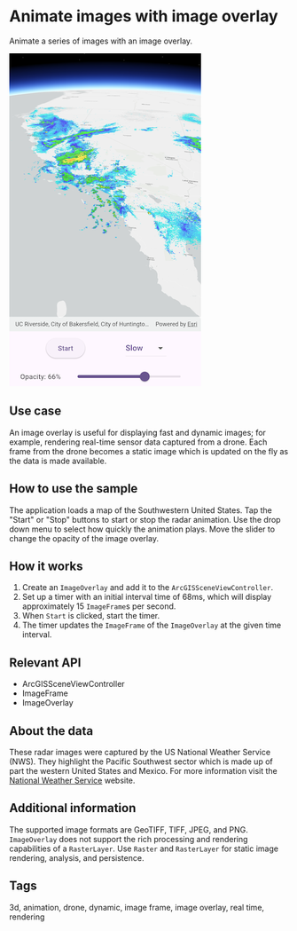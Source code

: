# Animate images with image overlay

Animate a series of images with an image overlay.

![Image of animate images with image overlay](animate_images_with_image_overlay.png)

## Use case

An image overlay is useful for displaying fast and dynamic images; for example, rendering real-time sensor data captured from a drone. Each frame from the drone becomes a static image which is updated on the fly as the data is made available.

## How to use the sample

The application loads a map of the Southwestern United States. Tap the "Start" or "Stop" buttons to start or stop the radar animation. Use the drop down menu to select how quickly the animation plays. Move the slider to change the opacity of the image overlay.

## How it works

1. Create an `ImageOverlay` and add it to the `ArcGISSceneViewController`.
2. Set up a timer with an initial interval time of 68ms, which will display approximately 15 `ImageFrame`s per second.
3. When `Start` is clicked, start the timer.
4. The timer updates the `ImageFrame` of the `ImageOverlay` at the given time interval.

## Relevant API

* ArcGISSceneViewController
* ImageFrame
* ImageOverlay

## About the data

These radar images were captured by the US National Weather Service (NWS). They highlight the Pacific Southwest sector which is made up of part the western United States and Mexico. For more information visit the [National Weather Service](https://www.weather.gov/jetstream/gis) website.

## Additional information

The supported image formats are GeoTIFF, TIFF, JPEG, and PNG. `ImageOverlay` does not support the rich processing and rendering capabilities of a `RasterLayer`. Use `Raster` and `RasterLayer` for static image rendering, analysis, and persistence.

## Tags

3d, animation, drone, dynamic, image frame, image overlay, real time, rendering
